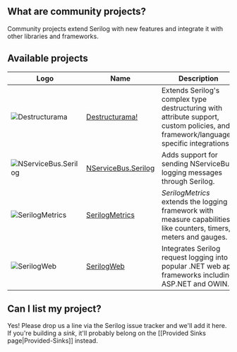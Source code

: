 ## What are community projects?

Community projects extend Serilog with new features and integrate it with other libraries and frameworks.
 
## Available projects

| Logo | Name | Description  |   
|---|---|---|
| ![Destructurama](http://destructurama.github.io/pages/images/destructurama.png) | [Destructurama!](https://github.com/destructurama) | Extends Serilog's complex type destructuring with attribute support, custom policies, and framework/language-specific integrations. |
| ![NServiceBus.Serilog](https://camo.githubusercontent.com/ee07914d618436f3b226f09bf5f9f1c2077b5887/68747470733a2f2f7261772e6769746875622e636f6d2f53696d6f6e43726f70702f4e536572766963654275732e536572696c6f672f6d61737465722f49636f6e732f7061636b6167655f69636f6e2e706e67) | [NServiceBus.Serilog](https://github.com/SimonCropp/NServiceBus.Serilog) | Adds support for sending NServiceBus logging messages through Serilog.  |
| ![SerilogMetrics](https://raw.githubusercontent.com/serilog-metrics/serilog-metrics/master/assets/serilog-metrics-128.png) | [SerilogMetrics](https://github.com/serilog-metrics/serilog-metrics)  | _SerilogMetrics_ extends the logging framework with measure capabilities like counters, timers, meters and gauges. | 
| ![SerilogWeb](http://serilog-web.github.io/pages/images/serilog-web.png) | [SerilogWeb](https://github.com/serilog-web) | Integrates Serilog request logging into popular .NET web app frameworks including ASP.NET and OWIN. |

## Can I list my project?

Yes! Please drop us a line via the Serilog issue tracker and we'll add it here. If you're building a _sink_, it'll probably belong on the [[Provided Sinks page|Provided-Sinks]] instead.
  